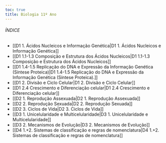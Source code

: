 ```yaml
---
toc: true
title: Biologia 11º Ano
---
```

###### ÍNDICE
- [[D1 1. Ácidos Nucleicos e Informação Genética|D1 1. Ácidos Nucleicos e Informação Genética]]
- [[D1 1.1-1.3 Composição e Estrutura dos Ácidos Nucleicos|D1 1.1-1.3 Composição e Estrutura dos Ácidos Nucleicos]]
- [[D1 1.4-1.5 Replicação do DNA e Expressão da Informação Genética (Síntese Proteica)|D1 1.4-1.5 Replicação do DNA e Expressão da Informação Genética (Síntese Proteica).]]
- [[D1 2. Divisão e Ciclo Celular|D1 2. Divisão e Ciclo Celular]]
- [[D1 2.4 Crescimento e Diferenciação celular|D1 2.4 Crescimento e Diferenciação celular]]
- [[D2 1. Reprodução Assexuada|D2 1. Reprodução Assexuada]]
- [[D2 2. Reprodução Sexuada|D2 2. Reprodução Sexuada]]
- [[D2 3. Ciclos de Vida|D2 3. Ciclos de Vida]]
- [[D3 1. Unicelularidade e Multicelularidade|D3 1. Unicelularidade e Multicelularidade]]
- [[D3 2. Mecanismos de Evolução|D3 2. Mecanismos de Evolução]]
- [[D4 1.+2. Sistemas de classificação e regras de nomenclatura|D4 1.+2. Sistemas de classificação e regras de nomenclatura]]
